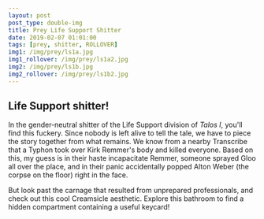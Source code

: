 ```yaml
---
layout: post
post_type: double-img
title: Prey Life Support Shitter
date: 2019-02-07 01:01:00
tags: [prey, shitter, ROLLOVER]
img1: /img/prey/ls1a.jpg
img1_rollover: /img/prey/ls1a2.jpg
img2: /img/prey/ls1b.jpg
img2_rollover: /img/prey/ls1b2.jpg
---
```

## Life Support shitter!

In the gender-neutral shitter of the Life Support division of *Talos I*, you'll find this fuckery. Since nobody is left alive to tell the tale, we have to piece the story together from what remains. We know from a nearby Transcribe that a Typhon took over Kirk Remmer's body and killed everyone. Based on this, my guess is in their haste incapacitate Remmer, someone sprayed Gloo all over the place, and in their panic accidentally popped Alton Weber (the corpse on the floor) right in the face.

But look past the carnage that resulted from unprepared professionals, and check out this cool Creamsicle aesthetic. Explore this bathroom to find a hidden compartment containing a useful keycard!
